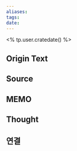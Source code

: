 ```yaml
---
aliases: 
tags: 
date:
---
```

<% tp.user.cratedate() %>

## Origin Text


## Source


## MEMO


## Thought


## 연결

